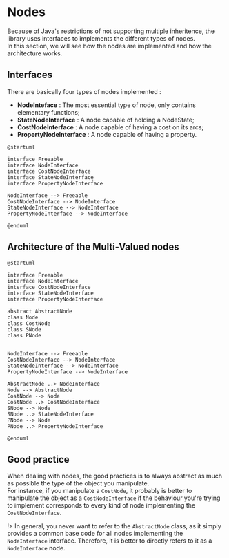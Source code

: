 # Nodes <!-- {docsify-ignore-all} -->
Because of Java's restrictions of not supporting multiple inheritence, the library uses interfaces to implements the different types of nodes.  
In this section, we will see how the nodes are implemented and how the architecture works.

## Interfaces
There are basically four types of nodes implemented :  

* **NodeInteface** : The most essential type of node, only contains elementary functions;
* **StateNodeInterface** : A node capable of holding a NodeState;
* **CostNodeInterface** : A node capable of having a cost on its arcs;
* **PropertyNodeInterface** : A node capable of having a property.

```plantuml
@startuml

interface Freeable
interface NodeInterface
interface CostNodeInterface
interface StateNodeInterface
interface PropertyNodeInterface

NodeInterface --> Freeable
CostNodeInterface --> NodeInterface
StateNodeInterface --> NodeInterface
PropertyNodeInterface --> NodeInterface

@enduml
```

## Architecture of the Multi-Valued nodes

```plantuml
@startuml

interface Freeable
interface NodeInterface
interface CostNodeInterface
interface StateNodeInterface
interface PropertyNodeInterface

abstract AbstractNode
class Node
class CostNode
class SNode
class PNode


NodeInterface --> Freeable
CostNodeInterface --> NodeInterface
StateNodeInterface --> NodeInterface
PropertyNodeInterface --> NodeInterface

AbstractNode ..> NodeInterface
Node --> AbstractNode
CostNode --> Node
CostNode ..> CostNodeInterface
SNode --> Node
SNode ..> StateNodeInterface
PNode --> Node
PNode ..> PropertyNodeInterface

@enduml
```

## Good practice

When dealing with nodes, the good practices is to always abstract as much as possible the type of the object you manipulate.  
For instance, if you manipulate a `CostNode`, it probably is better to manipulate the object as a `CostNodeInterface` if the behaviour you're trying to implement corresponds to every kind of node implementing the `CostNodeInterface`.  

!> In general, you never want to refer to the `AbstractNode` class, as it simply provides a common base code for all nodes implementing the `NodeInterface` interface. Therefore, it is better to directly refers to it as a `NodeInterface` node.

